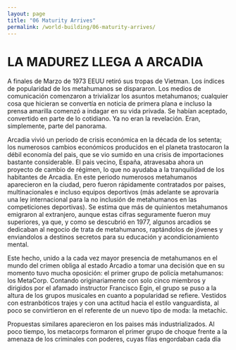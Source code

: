 ```yaml
---
layout: page
title: "06 Maturity Arrives"
permalink: /world-building/06-maturity-arrives/
---
```


# LA MADUREZ LLEGA A ARCADIA

A finales de Marzo de 1973 EEUU retiró sus tropas de Vietman. Los índices de popularidad de los metahumanos se dispararon. Los medios de comunicación comenzaron a trivializar los asuntos metahumanos; cualquier cosa que hicieran se convertía en noticia de primera plana e incluso la prensa amarilla comenzó a indagar en su vida privada. Se habían aceptado, convertido en parte de lo cotidiano. Ya no eran la revelación. Eran, simplemente, parte del panorama.

Arcadia vivió un periodo de crisis económica en la década de los setenta; los numerosos cambios económicos producidos en el planeta trastocaron la débil economía del pais, que se vio sumido en una crisis de importaciones bastante considerable. El pais vecino, España, atravesaba ahora un proyecto de cambio de régimen, lo que no ayudaba a la tranquilidad de los habitantes de
Arcadia. En este periodo numerosos metahumanos aparecieron en la ciudad, pero fueron rápidamente contratados por paises, multinacionales e incluso equipos deportivos (más adelante se aprovaría una ley internacional para la no inclusión de metahumanos en las competiciones deportivas). Se estima que más de quinientos metahumanos emigraron al extranjero, aunque estas cifras seguramente fueron muy superiores, ya que, y como se descubrió en 1977, algunos arcadios se dedicaban al negocio de trata de metahumanos, raptándolos de jóvenes y enviandolos a destinos secretos para su educación y acondicionamiento mental.

Este hecho, unido a la cada vez mayor presencia de metahumanos en el mundo del crimen obliga al estado Arcadio a tomar una decisión que en su momento tuvo mucha oposición: el primer grupo de policía metahumanos: los MetaCorp. Contando originariamente con solo cinco miembros y dirigidos por el afamado instructor Francisco Egin, el grupo se puso a la altura de los grupos musicales en cuanto a popularidad se refiere. Vestidos con estranbóticos trajes y con una actitud hacia el estilo vanguardista, al poco se convirtieron en el referente de un nuevo tipo de moda: la metachic. 

Propuestas similares aparecieron en los paises más industrializados. Al poco tiempo, los metacorps formaron el primer grupo de choque frente a la amenaza de los criminales con poderes, cuyas filas engordaban cada día